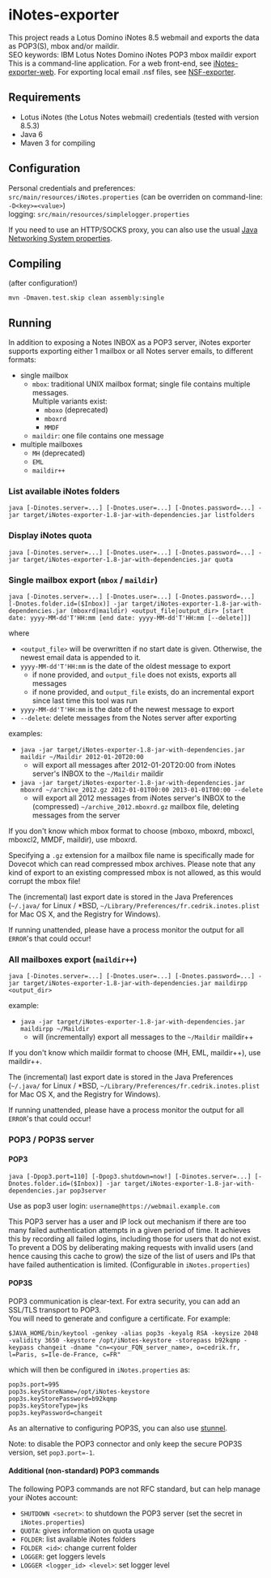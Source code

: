 iNotes-exporter
===============

This project reads a Lotus Domino iNotes 8.5 webmail and exports the data as POP3(S), mbox and/or maildir.  
SEO keywords: IBM Lotus Notes Domino iNotes POP3 mbox maildir export  
This is a command-line application. For a web front-end, see [iNotes-exporter-web](https://github.com/javabean/iNotes-exporter-web). For exporting local email .nsf files, see [NSF-exporter](https://github.com/javabean/NSF-exporter).

Requirements
------------
* Lotus iNotes (the Lotus Notes webmail) credentials (tested with version 8.5.3)
* Java 6
* Maven 3 for compiling

Configuration
-------------
Personal credentials and preferences: `src/main/resources/iNotes.properties` (can be overriden on command-line: `-D<key>=<value>`)  
logging: `src/main/resources/simplelogger.properties`

If you need to use an HTTP/SOCKS proxy, you can also use the usual [Java Networking System properties](http://docs.oracle.com/javase/7/docs/api/java/net/doc-files/net-properties.html "JavaDoc: Networking Properties").

Compiling
---------
(after configuration!)

	mvn -Dmaven.test.skip clean assembly:single

Running
-------

In addition to exposing a Notes INBOX as a POP3 server, iNotes exporter supports exporting either 1 mailbox or all Notes server emails, to different formats:

* single mailbox
	* `mbox`: traditional UNIX mailbox format; single file contains multiple messages.  
		Multiple variants exist:
		* `mboxo` (deprecated)
		* `mboxrd`
		* `MMDF`
	* `maildir`: one file contains one message
* multiple mailboxes
	* `MH` (deprecated)
	* `EML`
	* `maildir++`

### List available iNotes folders

	java [-Dinotes.server=...] [-Dnotes.user=...] [-Dnotes.password=...] -jar target/iNotes-exporter-1.8-jar-with-dependencies.jar listfolders

### Display iNotes quota

	java [-Dinotes.server=...] [-Dnotes.user=...] [-Dnotes.password=...] -jar target/iNotes-exporter-1.8-jar-with-dependencies.jar quota

### Single mailbox export (`mbox` / `maildir`)

	java [-Dinotes.server=...] [-Dnotes.user=...] [-Dnotes.password=...] [-Dnotes.folder.id=($Inbox)] -jar target/iNotes-exporter-1.8-jar-with-dependencies.jar (mboxrd|maildir) <output_file|output_dir> [start date: yyyy-MM-dd'T'HH:mm [end date: yyyy-MM-dd'T'HH:mm [--delete]]]

where

* `<output_file>` will be overwritten if no start date is given. Otherwise, the newest email data is appended to it.
* `yyyy-MM-dd'T'HH:mm` is the date of the oldest message to export
	* if none provided, and `output_file` does not exists, exports all messages
	* if none provided, and `output_file` exists, do an incremental export since last time this tool was run
* `yyyy-MM-dd'T'HH:mm` is the date of the newest message to export
* `--delete`: delete messages from the Notes server after exporting

examples:

* `java -jar target/iNotes-exporter-1.8-jar-with-dependencies.jar maildir ~/Maildir 2012-01-20T20:00`
	* will export all messages after 2012-01-20T20:00 from iNotes server's INBOX to the `~/Maildir` maildir
* `java -jar target/iNotes-exporter-1.8-jar-with-dependencies.jar mboxrd ~/archive_2012.gz 2012-01-01T00:00 2013-01-01T00:00 --delete`
	* will export all 2012 messages from iNotes server's INBOX to the (compressed) `~/archive_2012.mboxrd.gz` mailbox file, deleting messages from the server

If you don't know which mbox format to choose (mboxo, mboxrd, mboxcl, mboxcl2, MMDF, maildir), use mboxrd.

Specifying a `.gz` extension for a mailbox file name is specifically made for Dovecot which can read compressed mbox archives.
Please note that any kind of export to an existing compressed mbox is not allowed, as this would corrupt the mbox file!

The (incremental) last export date is stored in the Java Preferences (`~/.java/` for Linux / *BSD, `~/Library/Preferences/fr.cedrik.inotes.plist` for Mac OS X, and the Registry for Windows).

If running unattended, please have a process monitor the output for all `ERROR`'s that could occur!

### All mailboxes export (`maildir++`)

	java [-Dinotes.server=...] [-Dnotes.user=...] [-Dnotes.password=...] -jar target/iNotes-exporter-1.8-jar-with-dependencies.jar maildirpp <output_dir>

example:

* `java -jar target/iNotes-exporter-1.8-jar-with-dependencies.jar maildirpp ~/Maildir`
	* will (incrementally) export all messages to the `~/Maildir` maildir++

If you don't know which maildir format to choose (MH, EML, maildir++), use maildir++.

The (incremental) last export date is stored in the Java Preferences (`~/.java/` for Linux / *BSD, `~/Library/Preferences/fr.cedrik.inotes.plist` for Mac OS X, and the Registry for Windows).

If running unattended, please have a process monitor the output for all `ERROR`'s that could occur!

### POP3 / POP3S server

#### POP3

	java [-Dpop3.port=110] [-Dpop3.shutdown=now!] [-Dinotes.server=...] [-Dnotes.folder.id=($Inbox)] -jar target/iNotes-exporter-1.8-jar-with-dependencies.jar pop3server

Use as pop3 user login: `username@https://webmail.example.com`

This POP3 server has a user and IP lock out mechanism if there are too many failed authentication attempts in a given period of time. It achieves this by recording all failed logins, including those for users that do not exist. To prevent a DOS by deliberating making requests with invalid users (and hence causing this cache to grow) the size of the list of users and IPs that have failed authentication is limited. (Configurable in `iNotes.properties`)

#### POP3S

POP3 communication is clear-text. For extra security, you can add an SSL/TLS transport to POP3.  
You will need to generate and configure a certificate. For example:

	$JAVA_HOME/bin/keytool -genkey -alias pop3s -keyalg RSA -keysize 2048 -validity 3650 -keystore /opt/iNotes-keystore -storepass b92kqmp -keypass changeit -dname "cn=<your_FQN_server_name>, o=cedrik.fr, l=Paris, s=Ile-de-France, c=FR"

which will then be configured in `iNotes.properties` as:

	pop3s.port=995
	pop3s.keyStoreName=/opt/iNotes-keystore
	pop3s.keyStorePassword=b92kqmp
	pop3s.keyStoreType=jks
	pop3s.keyPassword=changeit

As an alternative to configuring POP3S, you can also use [stunnel](http://www.stunnel.org/).

Note: to disable the POP3 connector and only keep the secure POP3S version, set `pop3.port=-1`.

#### Additional (non-standard) POP3 commands

The following POP3 commands are not RFC standard, but can help manage your iNotes account:

* `SHUTDOWN <secret>`: to shutdown the POP3 server (set the secret in `iNotes.properties`)
* `QUOTA`: gives information on quota usage
* `FOLDER`: list available iNotes folders
* `FOLDER <id>`: change current folder
* `LOGGER`: get loggers levels
* `LOGGER <logger_id> <level>`: set logger level
